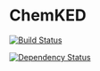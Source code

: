ChemKED
=======
[![Build Status](https://travis-ci.org/Niemeyer-Research-Group/ChemKED.svg?branch=master)](https://travis-ci.org/Niemeyer-Research-Group/ChemKED)

[![Dependency Status](https://dependencyci.com/github/Niemeyer-Research-Group/ChemKED/badge)](https://dependencyci.com/github/Niemeyer-Research-Group/ChemKED)
